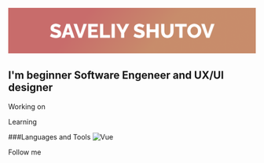 ![Header](https://github.com/SaveliyShutov/saveliyshutov/blob/master/assets/Frame%201.png)

## I'm beginner Software Engeneer and UX/UI designer

Working on 

Learning 

###Languages and Tools
![Vue](https://img.shields.io/badge/-Vue-<#42D392>)

Follow me

